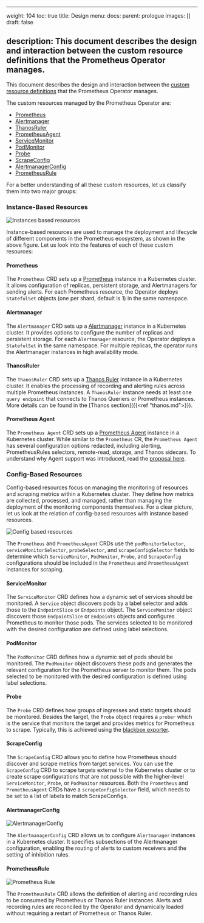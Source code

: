 ---
weight: 104
toc: true
title: Design
menu:
    docs:
        parent: prologue
images: []
draft: false
## description: This document describes the design and interaction between the custom resource definitions that the Prometheus Operator manages.

This document describes the design and interaction between the [custom resource definitions](https://kubernetes.io/docs/tasks/extend-kubernetes/custom-resources/) that the Prometheus Operator manages.

The custom resources managed by the Prometheus Operator are:

* [Prometheus](#prometheus)
* [Alertmanager](#alertmanager)
* [ThanosRuler](#thanosruler)
* [PrometheusAgent](#prometheus-agent)
* [ServiceMonitor](#servicemonitor)
* [PodMonitor](#podmonitor)
* [Probe](#probe)
* [ScrapeConfig](#scrapeconfig)
* [AlertmanagerConfig](#alertmanagerconfig)
* [PrometheusRule](#prometheusrule)

For a better understanding of all these custom resources, let us classify them into two major groups:

### Instance-Based Resources

![Instances based resources](../img/instance-based-resources.png)

Instance-based resources are used to manage the deployment and lifecycle of different components in the Prometheus ecosystem, as shown in the above figure. Let us look into the features of each of these custom resources:

#### Prometheus

The `Prometheus` CRD sets up a [Prometheus](https://prometheus.io/docs/prometheus) instance in a Kubernetes cluster. It allows configuration of replicas, persistent storage, and Alertmanagers for sending alerts. For each Prometheus resource, the Operator deploys `StatefulSet` objects (one per shard, default is 1) in the same namespace.

#### Alertmanager

The `Alertmanager` CRD sets up a [Alertmanager](https://prometheus.io/docs/alerting) instance in a Kubernetes cluster. It provides options to configure the number of replicas and persistent storage. For each `Alertmanager` resource, the Operator deploys a `StatefulSet` in the same namespace. For multiple replicas, the operator runs the Alertmanager instances in high availability mode.

#### ThanosRuler

The `ThanosRuler` CRD sets up a [Thanos Ruler](https://github.com/thanos-io/thanos/blob/main/docs/components/rule.md) instance in a Kubernetes cluster. It enables the processing of recording and alerting rules across multiple Prometheus instances. A `ThanosRuler` instance needs at least one `query endpoint` that connects to Thanos Queriers or Prometheus instances. More details can be found in the [Thanos section]({{<ref "thanos.md">}}).

#### Prometheus Agent

The `Prometheus Agent` CRD sets up a [Prometheus Agent](https://prometheus.io/blog/2021/11/16/agent/) instance in a Kubernetes cluster. While similar to the `Prometheus` CR, the `Prometheus Agent` has several configuration options redacted, including alerting, PrometheusRules selectors, remote-read, storage, and Thanos sidecars. To understand why Agent support was introduced, read the [proposal here](https://github.com/prometheus-operator/prometheus-operator/blob/main/Documentation/proposals/202201-prometheus-agent.md).

### Config-Based Resources

Config-based resources focus on managing the monitoring of resources and scraping metrics within a Kubernetes cluster. They define how metrics are collected, processed, and managed, rather than managing the deployment of the monitoring components themselves. For a clear picture, let us look at the relation of config-based resources with instance based resources.

![Config based resources](../img/config-based-resources.png)

The `Prometheus` and `PrometheusAgent` CRDs use the `podMonitorSelector`, `serviceMonitorSelector`, `probeSelector`, and `scrapeConfigSelector` fields to determine which `ServiceMonitor`, `PodMonitor`, `Probe`, and `ScrapeConfig` configurations should be included in the `Prometheus` and `PrometheusAgent` instances for scraping.

#### ServiceMonitor

The `ServiceMonitor` CRD defines how a dynamic set of services should be monitored. A `Service` object discovers pods by a label selector and adds those to the `EndpointSlice` or `Endpoints` object. The `ServiceMonitor` object discovers those `EndpointSlice` or `Endpoints` objects and configures Prometheus to monitor those pods. The services selected to be monitored with the desired configuration are defined using label selections.

#### PodMonitor

The `PodMonitor` CRD defines how a dynamic set of pods should be monitored. The `PodMonitor` object discovers these pods and generates the relevant configuration for the Prometheus server to monitor them. The pods selected to be monitored with the desired configuration is defined using label selections.

#### Probe

The `Probe` CRD defines how groups of ingresses and static targets should be monitored. Besides the target, the `Probe` object requires a `prober` which is the service that monitors the target and provides metrics for Prometheus to scrape. Typically, this is achieved using the [blackbox exporter](https://github.com/prometheus/blackbox_exporter).

#### ScrapeConfig

The `ScrapeConfig` CRD allows you to define how Prometheus should discover and scrape metrics from target services. You can use the `ScrapeConfig` CRD to scrape targets external to the Kubernetes cluster or to create scrape configurations that are not possible with the higher-level `ServiceMonitor`, `Probe`, or `PodMonitor` resources. Both the `Prometheus` and `PrometheusAgent` CRDs have a `scrapeConfigSelector` field, which needs to be set to a list of labels to match ScrapeConfigs.

#### AlertmanagerConfig

![AlertmanagerConfig](../img/alertmanager-config.png)

The `AlertmanagerConfig` CRD allows us to configure `Alertmanager` instances in a Kubernetes cluster. It specifies subsections of the Alertmanager configuration, enabling the routing of alerts to custom receivers and the setting of inhibition rules.

#### PrometheusRule

![Prometheus Rule](../img/prometheus-rule.png)

The `PrometheusRule` CRD allows the definition of alerting and recording rules to be consumed by Prometheus or Thanos Ruler instances. Alerts and recording rules are reconciled by the Operator and dynamically loaded without requiring a restart of Prometheus or Thanos Ruler.
